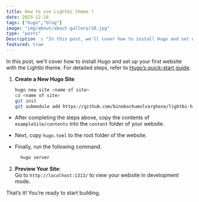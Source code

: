 ```yaml
---
title: How to use Lightbi theme ?
date: 2023-12-18
tags: ["hugo","blog"]
image: "img/about/about-gallery/10.jpg"
type: "posts"
Description  : "In this post, we'll cover how to install Hugo and set up your first website with the Lightbi theme..."
featured: true
---
```


In this post, we'll cover how to install Hugo and set up your first website with the Lightbi theme. For detailed steps, refer to [Hugo’s quick-start guide](https://gohugo.io/getting-started/quick-start/).

1. **Create a New Hugo Site**
   ```bash
   hugo new site <name of site>
   cd <name of site>
   git init
   git submodule add https://github.com/binokochumolvarghese/lightbi-hugo themes/lightbi-hugo
   ```
- After completing the steps above, copy the contents of `exampleSite/contents` into the `content` folder of your website.
- Next, copy `hugo.toml` to the root folder of the website.
- Finally, run the following command.

    ```bash
      hugo server
    ```


2. **Preview Your Site**:   
Go to `http://localhost:1313/` to view your website in development mode. 

That’s it! You’re ready to start building.

<!--Photo by Robert Katzki on Unsplash-->
